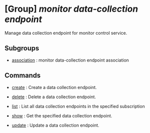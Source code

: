 # [Group] _monitor data-collection endpoint_

Manage data collection endpoint for monitor control service.

## Subgroups

- [association](/Commands/monitor/data-collection/endpoint/association/readme.md)
: monitor data-collection endpoint association

## Commands

- [create](/Commands/monitor/data-collection/endpoint/_create.md)
: Create a data collection endpoint.

- [delete](/Commands/monitor/data-collection/endpoint/_delete.md)
: Delete a data collection endpoint.

- [list](/Commands/monitor/data-collection/endpoint/_list.md)
: List all data collection endpoints in the specified subscription

- [show](/Commands/monitor/data-collection/endpoint/_show.md)
: Get the specified data collection endpoint.

- [update](/Commands/monitor/data-collection/endpoint/_update.md)
: Update a data collection endpoint.
